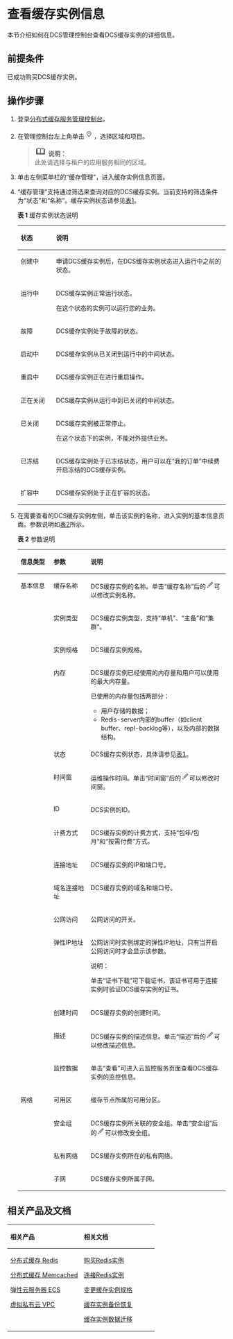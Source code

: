 # 查看缓存实例信息<a name="ZH-CN_TOPIC_0144197334"></a>

本节介绍如何在DCS管理控制台查看DCS缓存实例的详细信息。

## 前提条件<a name="zh-cn_topic_0046844786_section59952436"></a>

已成功购买DCS缓存实例。

## 操作步骤<a name="zh-cn_topic_0046844786_section2701015"></a>

1.  登录[分布式缓存服务管理控制台](https://console.huaweicloud.com/dcs)。
2.  在管理控制台左上角单击![](figures/icon-region.png)，选择区域和项目。

    >![](public_sys-resources/icon-note.gif) **说明：**   
    >此处请选择与租户的应用服务相同的区域。  

3.  单击左侧菜单栏的“缓存管理”，进入缓存实例信息页面。
4.  “缓存管理”支持通过筛选来查询对应的DCS缓存实例。当前支持的筛选条件为“状态”和“名称”。缓存实例状态请参见[表1](#zh-cn_topic_0046844786_table5086721717534)。

    **表 1**  缓存实例状态说明

    <a name="zh-cn_topic_0046844786_table5086721717534"></a>
    <table><thead align="left"><tr id="zh-cn_topic_0046844786_row4878914717534"><th class="cellrowborder" valign="top" width="17%" id="mcps1.2.3.1.1"><p id="zh-cn_topic_0046844786_p50270420175321"><a name="zh-cn_topic_0046844786_p50270420175321"></a><a name="zh-cn_topic_0046844786_p50270420175321"></a>状态</p>
    </th>
    <th class="cellrowborder" valign="top" width="83%" id="mcps1.2.3.1.2"><p id="zh-cn_topic_0046844786_p51272037175321"><a name="zh-cn_topic_0046844786_p51272037175321"></a><a name="zh-cn_topic_0046844786_p51272037175321"></a>说明</p>
    </th>
    </tr>
    </thead>
    <tbody><tr id="zh-cn_topic_0046844786_row4409498617534"><td class="cellrowborder" valign="top" width="17%" headers="mcps1.2.3.1.1 "><p id="zh-cn_topic_0046844786_p5195001718130"><a name="zh-cn_topic_0046844786_p5195001718130"></a><a name="zh-cn_topic_0046844786_p5195001718130"></a>创建中</p>
    </td>
    <td class="cellrowborder" valign="top" width="83%" headers="mcps1.2.3.1.2 "><p id="zh-cn_topic_0046844786_p6525251518130"><a name="zh-cn_topic_0046844786_p6525251518130"></a><a name="zh-cn_topic_0046844786_p6525251518130"></a>申请DCS缓存实例后，在DCS缓存实例状态进入运行中之前的状态。</p>
    </td>
    </tr>
    <tr id="zh-cn_topic_0046844786_row4964581717534"><td class="cellrowborder" valign="top" width="17%" headers="mcps1.2.3.1.1 "><p id="zh-cn_topic_0046844786_p3431187918130"><a name="zh-cn_topic_0046844786_p3431187918130"></a><a name="zh-cn_topic_0046844786_p3431187918130"></a>运行中</p>
    </td>
    <td class="cellrowborder" valign="top" width="83%" headers="mcps1.2.3.1.2 "><p id="zh-cn_topic_0046844786_p3711473418130"><a name="zh-cn_topic_0046844786_p3711473418130"></a><a name="zh-cn_topic_0046844786_p3711473418130"></a>DCS缓存实例正常运行状态。</p>
    <p id="zh-cn_topic_0046844786_p6559715218130"><a name="zh-cn_topic_0046844786_p6559715218130"></a><a name="zh-cn_topic_0046844786_p6559715218130"></a>在这个状态的实例可以运行您的业务。</p>
    </td>
    </tr>
    <tr id="zh-cn_topic_0046844786_row8089014121228"><td class="cellrowborder" valign="top" width="17%" headers="mcps1.2.3.1.1 "><p id="zh-cn_topic_0046844786_p1022935121239"><a name="zh-cn_topic_0046844786_p1022935121239"></a><a name="zh-cn_topic_0046844786_p1022935121239"></a>故障</p>
    </td>
    <td class="cellrowborder" valign="top" width="83%" headers="mcps1.2.3.1.2 "><p id="zh-cn_topic_0046844786_p593735121239"><a name="zh-cn_topic_0046844786_p593735121239"></a><a name="zh-cn_topic_0046844786_p593735121239"></a>DCS缓存实例处于故障的状态。</p>
    </td>
    </tr>
    <tr id="zh-cn_topic_0046844786_row23496423121248"><td class="cellrowborder" valign="top" width="17%" headers="mcps1.2.3.1.1 "><p id="zh-cn_topic_0046844786_p549840112131"><a name="zh-cn_topic_0046844786_p549840112131"></a><a name="zh-cn_topic_0046844786_p549840112131"></a>启动中</p>
    </td>
    <td class="cellrowborder" valign="top" width="83%" headers="mcps1.2.3.1.2 "><p id="zh-cn_topic_0046844786_p3755454112131"><a name="zh-cn_topic_0046844786_p3755454112131"></a><a name="zh-cn_topic_0046844786_p3755454112131"></a>DCS缓存实例从已关闭到运行中的中间状态。</p>
    </td>
    </tr>
    <tr id="zh-cn_topic_0046844786_row5150934512136"><td class="cellrowborder" valign="top" width="17%" headers="mcps1.2.3.1.1 "><p id="zh-cn_topic_0046844786_p43939024121312"><a name="zh-cn_topic_0046844786_p43939024121312"></a><a name="zh-cn_topic_0046844786_p43939024121312"></a>重启中</p>
    </td>
    <td class="cellrowborder" valign="top" width="83%" headers="mcps1.2.3.1.2 "><p id="zh-cn_topic_0046844786_p51371030121312"><a name="zh-cn_topic_0046844786_p51371030121312"></a><a name="zh-cn_topic_0046844786_p51371030121312"></a>DCS缓存实例正在进行重启操作。</p>
    </td>
    </tr>
    <tr id="zh-cn_topic_0046844786_row2402314317534"><td class="cellrowborder" valign="top" width="17%" headers="mcps1.2.3.1.1 "><p id="zh-cn_topic_0046844786_p3881314218130"><a name="zh-cn_topic_0046844786_p3881314218130"></a><a name="zh-cn_topic_0046844786_p3881314218130"></a>正在关闭</p>
    </td>
    <td class="cellrowborder" valign="top" width="83%" headers="mcps1.2.3.1.2 "><p id="zh-cn_topic_0046844786_p4199865618130"><a name="zh-cn_topic_0046844786_p4199865618130"></a><a name="zh-cn_topic_0046844786_p4199865618130"></a>DCS缓存实例从运行中到已关闭的中间状态。</p>
    </td>
    </tr>
    <tr id="zh-cn_topic_0046844786_row1102564917534"><td class="cellrowborder" valign="top" width="17%" headers="mcps1.2.3.1.1 "><p id="zh-cn_topic_0046844786_p2070814618130"><a name="zh-cn_topic_0046844786_p2070814618130"></a><a name="zh-cn_topic_0046844786_p2070814618130"></a>已关闭</p>
    </td>
    <td class="cellrowborder" valign="top" width="83%" headers="mcps1.2.3.1.2 "><p id="zh-cn_topic_0046844786_p3780836018130"><a name="zh-cn_topic_0046844786_p3780836018130"></a><a name="zh-cn_topic_0046844786_p3780836018130"></a>DCS缓存实例被正常停止。</p>
    <p id="zh-cn_topic_0046844786_p473092718130"><a name="zh-cn_topic_0046844786_p473092718130"></a><a name="zh-cn_topic_0046844786_p473092718130"></a>在这个状态下的实例，不能对外提供业务。</p>
    </td>
    </tr>
    <tr id="zh-cn_topic_0046844786_row224215391011"><td class="cellrowborder" valign="top" width="17%" headers="mcps1.2.3.1.1 "><p id="zh-cn_topic_0046844786_p724310331011"><a name="zh-cn_topic_0046844786_p724310331011"></a><a name="zh-cn_topic_0046844786_p724310331011"></a>已冻结</p>
    </td>
    <td class="cellrowborder" valign="top" width="83%" headers="mcps1.2.3.1.2 "><p id="zh-cn_topic_0046844786_p122431831109"><a name="zh-cn_topic_0046844786_p122431831109"></a><a name="zh-cn_topic_0046844786_p122431831109"></a>DCS缓存实例处于已冻结状态，用户可以在“我的订单”中续费开启冻结的DCS缓存实例。</p>
    </td>
    </tr>
    <tr id="zh-cn_topic_0046844786_row518012418109"><td class="cellrowborder" valign="top" width="17%" headers="mcps1.2.3.1.1 "><p id="zh-cn_topic_0046844786_p1918012481019"><a name="zh-cn_topic_0046844786_p1918012481019"></a><a name="zh-cn_topic_0046844786_p1918012481019"></a>扩容中</p>
    </td>
    <td class="cellrowborder" valign="top" width="83%" headers="mcps1.2.3.1.2 "><p id="zh-cn_topic_0046844786_p101811441106"><a name="zh-cn_topic_0046844786_p101811441106"></a><a name="zh-cn_topic_0046844786_p101811441106"></a>DCS缓存实例处于正在扩容的状态。</p>
    </td>
    </tr>
    </tbody>
    </table>

5.  在需要查看的DCS缓存实例左侧，单击该实例的名称，进入实例的基本信息页面。参数说明如[表2](#zh-cn_topic_0046844786_table76493131315)所示。

    **表 2**  参数说明

    <a name="zh-cn_topic_0046844786_table76493131315"></a>
    <table><thead align="left"><tr id="zh-cn_topic_0046844786_row166322137116"><th class="cellrowborder" valign="top" width="15.841584158415841%" id="mcps1.2.4.1.1"><p id="zh-cn_topic_0046844786_p16321313414"><a name="zh-cn_topic_0046844786_p16321313414"></a><a name="zh-cn_topic_0046844786_p16321313414"></a>信息类型</p>
    </th>
    <th class="cellrowborder" valign="top" width="17.82178217821782%" id="mcps1.2.4.1.2"><p id="zh-cn_topic_0046844786_p86321513815"><a name="zh-cn_topic_0046844786_p86321513815"></a><a name="zh-cn_topic_0046844786_p86321513815"></a>参数</p>
    </th>
    <th class="cellrowborder" valign="top" width="66.33663366336634%" id="mcps1.2.4.1.3"><p id="zh-cn_topic_0046844786_p163261313116"><a name="zh-cn_topic_0046844786_p163261313116"></a><a name="zh-cn_topic_0046844786_p163261313116"></a>说明</p>
    </th>
    </tr>
    </thead>
    <tbody><tr id="zh-cn_topic_0046844786_row663413137116"><td class="cellrowborder" rowspan="15" valign="top" width="15.841584158415841%" headers="mcps1.2.4.1.1 "><p id="zh-cn_topic_0046844786_p16324131717"><a name="zh-cn_topic_0046844786_p16324131717"></a><a name="zh-cn_topic_0046844786_p16324131717"></a>基本信息</p>
    <p id="zh-cn_topic_0046844786_p263217131716"><a name="zh-cn_topic_0046844786_p263217131716"></a><a name="zh-cn_topic_0046844786_p263217131716"></a></p>
    <p id="zh-cn_topic_0046844786_p3632513714"><a name="zh-cn_topic_0046844786_p3632513714"></a><a name="zh-cn_topic_0046844786_p3632513714"></a></p>
    <p id="zh-cn_topic_0046844786_p763331315110"><a name="zh-cn_topic_0046844786_p763331315110"></a><a name="zh-cn_topic_0046844786_p763331315110"></a></p>
    <p id="zh-cn_topic_0046844786_p46338131419"><a name="zh-cn_topic_0046844786_p46338131419"></a><a name="zh-cn_topic_0046844786_p46338131419"></a></p>
    <p id="zh-cn_topic_0046844786_p46331613011"><a name="zh-cn_topic_0046844786_p46331613011"></a><a name="zh-cn_topic_0046844786_p46331613011"></a></p>
    <p id="zh-cn_topic_0046844786_p26331013618"><a name="zh-cn_topic_0046844786_p26331013618"></a><a name="zh-cn_topic_0046844786_p26331013618"></a></p>
    <p id="zh-cn_topic_0046844786_p1463391317117"><a name="zh-cn_topic_0046844786_p1463391317117"></a><a name="zh-cn_topic_0046844786_p1463391317117"></a></p>
    <p id="zh-cn_topic_0046844786_p106331113111"><a name="zh-cn_topic_0046844786_p106331113111"></a><a name="zh-cn_topic_0046844786_p106331113111"></a></p>
    <p id="zh-cn_topic_0046844786_p19633171316118"><a name="zh-cn_topic_0046844786_p19633171316118"></a><a name="zh-cn_topic_0046844786_p19633171316118"></a></p>
    <p id="zh-cn_topic_0046844786_p126336133110"><a name="zh-cn_topic_0046844786_p126336133110"></a><a name="zh-cn_topic_0046844786_p126336133110"></a></p>
    <p id="zh-cn_topic_0046844786_p106331135110"><a name="zh-cn_topic_0046844786_p106331135110"></a><a name="zh-cn_topic_0046844786_p106331135110"></a></p>
    <p id="zh-cn_topic_0046844786_p163320135113"><a name="zh-cn_topic_0046844786_p163320135113"></a><a name="zh-cn_topic_0046844786_p163320135113"></a></p>
    <p id="zh-cn_topic_0046844786_p9633013816"><a name="zh-cn_topic_0046844786_p9633013816"></a><a name="zh-cn_topic_0046844786_p9633013816"></a></p>
    <p id="zh-cn_topic_0046844786_p763317138117"><a name="zh-cn_topic_0046844786_p763317138117"></a><a name="zh-cn_topic_0046844786_p763317138117"></a></p>
    <p id="zh-cn_topic_0046844786_p06336131712"><a name="zh-cn_topic_0046844786_p06336131712"></a><a name="zh-cn_topic_0046844786_p06336131712"></a></p>
    <p id="zh-cn_topic_0046844786_p96336139116"><a name="zh-cn_topic_0046844786_p96336139116"></a><a name="zh-cn_topic_0046844786_p96336139116"></a></p>
    <p id="zh-cn_topic_0046844786_p1163316136117"><a name="zh-cn_topic_0046844786_p1163316136117"></a><a name="zh-cn_topic_0046844786_p1163316136117"></a></p>
    <p id="zh-cn_topic_0046844786_p186331613114"><a name="zh-cn_topic_0046844786_p186331613114"></a><a name="zh-cn_topic_0046844786_p186331613114"></a></p>
    <p id="zh-cn_topic_0046844786_p186347134114"><a name="zh-cn_topic_0046844786_p186347134114"></a><a name="zh-cn_topic_0046844786_p186347134114"></a></p>
    <p id="zh-cn_topic_0046844786_p1563419133113"><a name="zh-cn_topic_0046844786_p1563419133113"></a><a name="zh-cn_topic_0046844786_p1563419133113"></a></p>
    <p id="zh-cn_topic_0046844786_p19634181320114"><a name="zh-cn_topic_0046844786_p19634181320114"></a><a name="zh-cn_topic_0046844786_p19634181320114"></a></p>
    <p id="zh-cn_topic_0046844786_p206345131319"><a name="zh-cn_topic_0046844786_p206345131319"></a><a name="zh-cn_topic_0046844786_p206345131319"></a></p>
    <p id="zh-cn_topic_0046844786_p12634171318113"><a name="zh-cn_topic_0046844786_p12634171318113"></a><a name="zh-cn_topic_0046844786_p12634171318113"></a></p>
    </td>
    <td class="cellrowborder" valign="top" width="17.82178217821782%" headers="mcps1.2.4.1.2 "><p id="zh-cn_topic_0046844786_p16341213610"><a name="zh-cn_topic_0046844786_p16341213610"></a><a name="zh-cn_topic_0046844786_p16341213610"></a>缓存名称</p>
    </td>
    <td class="cellrowborder" valign="top" width="66.33663366336634%" headers="mcps1.2.4.1.3 "><p id="zh-cn_topic_0046844786_p1563410131715"><a name="zh-cn_topic_0046844786_p1563410131715"></a><a name="zh-cn_topic_0046844786_p1563410131715"></a>DCS缓存实例的名称。单击“缓存名称”后的<a name="zh-cn_topic_0046844786_image680912587259"></a><a name="zh-cn_topic_0046844786_image680912587259"></a><span><img id="zh-cn_topic_0046844786_image680912587259" src="figures/icon-edit.png"></span>可以修改实例名称。</p>
    </td>
    </tr>
    <tr id="zh-cn_topic_0046844786_row563511320113"><td class="cellrowborder" valign="top" headers="mcps1.2.4.1.1 "><p id="zh-cn_topic_0046844786_p13635213119"><a name="zh-cn_topic_0046844786_p13635213119"></a><a name="zh-cn_topic_0046844786_p13635213119"></a>实例类型</p>
    </td>
    <td class="cellrowborder" valign="top" headers="mcps1.2.4.1.2 "><p id="zh-cn_topic_0046844786_p1063520131411"><a name="zh-cn_topic_0046844786_p1063520131411"></a><a name="zh-cn_topic_0046844786_p1063520131411"></a>DCS缓存实例类型，支持“单机”、“主备”和“集群”。</p>
    </td>
    </tr>
    <tr id="zh-cn_topic_0046844786_row1863518136113"><td class="cellrowborder" valign="top" headers="mcps1.2.4.1.1 "><p id="zh-cn_topic_0046844786_p66358133113"><a name="zh-cn_topic_0046844786_p66358133113"></a><a name="zh-cn_topic_0046844786_p66358133113"></a>实例规格</p>
    </td>
    <td class="cellrowborder" valign="top" headers="mcps1.2.4.1.2 "><p id="zh-cn_topic_0046844786_p1763518131616"><a name="zh-cn_topic_0046844786_p1763518131616"></a><a name="zh-cn_topic_0046844786_p1763518131616"></a>DCS缓存实例规格。</p>
    </td>
    </tr>
    <tr id="zh-cn_topic_0046844786_row9637101316114"><td class="cellrowborder" valign="top" headers="mcps1.2.4.1.1 "><p id="zh-cn_topic_0046844786_p14635613216"><a name="zh-cn_topic_0046844786_p14635613216"></a><a name="zh-cn_topic_0046844786_p14635613216"></a>内存</p>
    </td>
    <td class="cellrowborder" valign="top" headers="mcps1.2.4.1.2 "><p id="zh-cn_topic_0046844786_p14636121316112"><a name="zh-cn_topic_0046844786_p14636121316112"></a><a name="zh-cn_topic_0046844786_p14636121316112"></a>DCS缓存实例已经使用的内存量和用户可以使用的最大内存量。</p>
    <p id="zh-cn_topic_0046844786_p563610132017"><a name="zh-cn_topic_0046844786_p563610132017"></a><a name="zh-cn_topic_0046844786_p563610132017"></a>已使用的内存量包括两部分：</p>
    <a name="zh-cn_topic_0046844786_ul663611317119"></a><a name="zh-cn_topic_0046844786_ul663611317119"></a><ul id="zh-cn_topic_0046844786_ul663611317119"><li>用户存储的数据；</li><li>Redis-server内部的buffer（如client buffer、repl-backlog等），以及内部的数据结构。</li></ul>
    </td>
    </tr>
    <tr id="zh-cn_topic_0046844786_row1963761312119"><td class="cellrowborder" valign="top" headers="mcps1.2.4.1.1 "><p id="zh-cn_topic_0046844786_p19637151311112"><a name="zh-cn_topic_0046844786_p19637151311112"></a><a name="zh-cn_topic_0046844786_p19637151311112"></a>状态</p>
    </td>
    <td class="cellrowborder" valign="top" headers="mcps1.2.4.1.2 "><p id="zh-cn_topic_0046844786_p6637913219"><a name="zh-cn_topic_0046844786_p6637913219"></a><a name="zh-cn_topic_0046844786_p6637913219"></a>DCS缓存实例状态，具体请参见<a href="#ZH-CN_TOPIC_0144197334__zh-cn_topic_0046844786_table5086721717534">表1</a>。</p>
    </td>
    </tr>
    <tr id="zh-cn_topic_0046844786_row563851310114"><td class="cellrowborder" valign="top" headers="mcps1.2.4.1.1 "><p id="zh-cn_topic_0046844786_p1563731319115"><a name="zh-cn_topic_0046844786_p1563731319115"></a><a name="zh-cn_topic_0046844786_p1563731319115"></a>时间窗</p>
    </td>
    <td class="cellrowborder" valign="top" headers="mcps1.2.4.1.2 "><p id="zh-cn_topic_0046844786_p26376131816"><a name="zh-cn_topic_0046844786_p26376131816"></a><a name="zh-cn_topic_0046844786_p26376131816"></a>运维操作时间。单击“时间窗”后的<a name="zh-cn_topic_0046844786_image199842610277"></a><a name="zh-cn_topic_0046844786_image199842610277"></a><span><img id="zh-cn_topic_0046844786_image199842610277" src="figures/icon-edit.png"></span>可以修改时间窗。</p>
    </td>
    </tr>
    <tr id="zh-cn_topic_0046844786_row116388131413"><td class="cellrowborder" valign="top" headers="mcps1.2.4.1.1 "><p id="zh-cn_topic_0046844786_p863810131118"><a name="zh-cn_topic_0046844786_p863810131118"></a><a name="zh-cn_topic_0046844786_p863810131118"></a>ID</p>
    </td>
    <td class="cellrowborder" valign="top" headers="mcps1.2.4.1.2 "><p id="zh-cn_topic_0046844786_p36382132116"><a name="zh-cn_topic_0046844786_p36382132116"></a><a name="zh-cn_topic_0046844786_p36382132116"></a>DCS实例的ID。</p>
    </td>
    </tr>
    <tr id="zh-cn_topic_0046844786_row18638121316118"><td class="cellrowborder" valign="top" headers="mcps1.2.4.1.1 "><p id="zh-cn_topic_0046844786_p1463810136119"><a name="zh-cn_topic_0046844786_p1463810136119"></a><a name="zh-cn_topic_0046844786_p1463810136119"></a>计费方式</p>
    </td>
    <td class="cellrowborder" valign="top" headers="mcps1.2.4.1.2 "><p id="zh-cn_topic_0046844786_p3638213813"><a name="zh-cn_topic_0046844786_p3638213813"></a><a name="zh-cn_topic_0046844786_p3638213813"></a>DCS缓存实例的计费方式，支持“包年/包月”和“按需付费”方式。</p>
    </td>
    </tr>
    <tr id="zh-cn_topic_0046844786_row76381613214"><td class="cellrowborder" valign="top" headers="mcps1.2.4.1.1 "><p id="zh-cn_topic_0046844786_p1363811316115"><a name="zh-cn_topic_0046844786_p1363811316115"></a><a name="zh-cn_topic_0046844786_p1363811316115"></a>连接地址</p>
    </td>
    <td class="cellrowborder" valign="top" headers="mcps1.2.4.1.2 "><p id="zh-cn_topic_0046844786_p19638141317116"><a name="zh-cn_topic_0046844786_p19638141317116"></a><a name="zh-cn_topic_0046844786_p19638141317116"></a>DCS缓存实例的IP和端口号。</p>
    </td>
    </tr>
    <tr id="zh-cn_topic_0046844786_row118318558214"><td class="cellrowborder" valign="top" headers="mcps1.2.4.1.1 "><p id="zh-cn_topic_0046844786_p8668192733"><a name="zh-cn_topic_0046844786_p8668192733"></a><a name="zh-cn_topic_0046844786_p8668192733"></a>域名连接地址</p>
    </td>
    <td class="cellrowborder" valign="top" headers="mcps1.2.4.1.2 "><p id="zh-cn_topic_0046844786_p6674828313"><a name="zh-cn_topic_0046844786_p6674828313"></a><a name="zh-cn_topic_0046844786_p6674828313"></a>DCS缓存实例的域名和端口号。</p>
    </td>
    </tr>
    <tr id="zh-cn_topic_0046844786_row13641613212"><td class="cellrowborder" valign="top" headers="mcps1.2.4.1.1 "><p id="zh-cn_topic_0046844786_p8640151318114"><a name="zh-cn_topic_0046844786_p8640151318114"></a><a name="zh-cn_topic_0046844786_p8640151318114"></a>公网访问</p>
    </td>
    <td class="cellrowborder" valign="top" headers="mcps1.2.4.1.2 "><p id="zh-cn_topic_0046844786_p764013131311"><a name="zh-cn_topic_0046844786_p764013131311"></a><a name="zh-cn_topic_0046844786_p764013131311"></a>公网访问的开关。</p>
    </td>
    </tr>
    <tr id="zh-cn_topic_0046844786_row164112138111"><td class="cellrowborder" valign="top" headers="mcps1.2.4.1.1 "><p id="zh-cn_topic_0046844786_p176411713714"><a name="zh-cn_topic_0046844786_p176411713714"></a><a name="zh-cn_topic_0046844786_p176411713714"></a>弹性IP地址</p>
    </td>
    <td class="cellrowborder" valign="top" headers="mcps1.2.4.1.2 "><p id="zh-cn_topic_0046844786_p1964119131816"><a name="zh-cn_topic_0046844786_p1964119131816"></a><a name="zh-cn_topic_0046844786_p1964119131816"></a>公网访问时实例绑定的弹性IP地址，只有当开启公网访问时才会显示该参数。</p>
    <div class="note" id="zh-cn_topic_0046844786_note136411013616"><a name="zh-cn_topic_0046844786_note136411013616"></a><a name="zh-cn_topic_0046844786_note136411013616"></a><span class="notetitle"> 说明： </span><div class="notebody"><p id="zh-cn_topic_0046844786_p2641013513"><a name="zh-cn_topic_0046844786_p2641013513"></a><a name="zh-cn_topic_0046844786_p2641013513"></a>单击“证书下载”可下载证书，该证书可用于连接实例时验证DCS缓存实例的证书。</p>
    </div></div>
    </td>
    </tr>
    <tr id="zh-cn_topic_0046844786_row13641513515"><td class="cellrowborder" valign="top" headers="mcps1.2.4.1.1 "><p id="zh-cn_topic_0046844786_p156418131110"><a name="zh-cn_topic_0046844786_p156418131110"></a><a name="zh-cn_topic_0046844786_p156418131110"></a>创建时间</p>
    </td>
    <td class="cellrowborder" valign="top" headers="mcps1.2.4.1.2 "><p id="zh-cn_topic_0046844786_p86411713814"><a name="zh-cn_topic_0046844786_p86411713814"></a><a name="zh-cn_topic_0046844786_p86411713814"></a>DCS缓存实例的创建时间。</p>
    </td>
    </tr>
    <tr id="zh-cn_topic_0046844786_row86485131819"><td class="cellrowborder" valign="top" headers="mcps1.2.4.1.1 "><p id="zh-cn_topic_0046844786_p17641171317111"><a name="zh-cn_topic_0046844786_p17641171317111"></a><a name="zh-cn_topic_0046844786_p17641171317111"></a>描述</p>
    </td>
    <td class="cellrowborder" valign="top" headers="mcps1.2.4.1.2 "><p id="zh-cn_topic_0046844786_p564118131818"><a name="zh-cn_topic_0046844786_p564118131818"></a><a name="zh-cn_topic_0046844786_p564118131818"></a>DCS缓存实例的描述信息。单击“描述”后的<a name="zh-cn_topic_0046844786_image291317595503"></a><a name="zh-cn_topic_0046844786_image291317595503"></a><span><img id="zh-cn_topic_0046844786_image291317595503" src="figures/icon-edit.png"></span>可以修改描述信息。</p>
    </td>
    </tr>
    <tr id="zh-cn_topic_0046844786_row564821314110"><td class="cellrowborder" valign="top" headers="mcps1.2.4.1.1 "><p id="zh-cn_topic_0046844786_p6648413313"><a name="zh-cn_topic_0046844786_p6648413313"></a><a name="zh-cn_topic_0046844786_p6648413313"></a>监控数据</p>
    </td>
    <td class="cellrowborder" valign="top" headers="mcps1.2.4.1.2 "><p id="zh-cn_topic_0046844786_p146481813315"><a name="zh-cn_topic_0046844786_p146481813315"></a><a name="zh-cn_topic_0046844786_p146481813315"></a>单击“查看”可进入云监控服务页面查看DCS缓存实例的监控信息。</p>
    </td>
    </tr>
    <tr id="zh-cn_topic_0046844786_row146491131711"><td class="cellrowborder" rowspan="4" valign="top" width="15.841584158415841%" headers="mcps1.2.4.1.1 "><p id="zh-cn_topic_0046844786_p196481113315"><a name="zh-cn_topic_0046844786_p196481113315"></a><a name="zh-cn_topic_0046844786_p196481113315"></a>网络</p>
    </td>
    <td class="cellrowborder" valign="top" width="17.82178217821782%" headers="mcps1.2.4.1.2 "><p id="zh-cn_topic_0046844786_p56481132113"><a name="zh-cn_topic_0046844786_p56481132113"></a><a name="zh-cn_topic_0046844786_p56481132113"></a>可用区</p>
    </td>
    <td class="cellrowborder" valign="top" width="66.33663366336634%" headers="mcps1.2.4.1.3 "><p id="zh-cn_topic_0046844786_p10648141316112"><a name="zh-cn_topic_0046844786_p10648141316112"></a><a name="zh-cn_topic_0046844786_p10648141316112"></a>缓存节点所属的可用分区。</p>
    </td>
    </tr>
    <tr id="zh-cn_topic_0046844786_row564920139118"><td class="cellrowborder" valign="top" headers="mcps1.2.4.1.1 "><p id="zh-cn_topic_0046844786_p1364915132013"><a name="zh-cn_topic_0046844786_p1364915132013"></a><a name="zh-cn_topic_0046844786_p1364915132013"></a>安全组</p>
    </td>
    <td class="cellrowborder" valign="top" headers="mcps1.2.4.1.2 "><p id="zh-cn_topic_0046844786_p1164920132119"><a name="zh-cn_topic_0046844786_p1164920132119"></a><a name="zh-cn_topic_0046844786_p1164920132119"></a>DCS缓存实例所关联的安全组。单击“安全组”后的<a name="zh-cn_topic_0046844786_image1488012529717"></a><a name="zh-cn_topic_0046844786_image1488012529717"></a><span><img id="zh-cn_topic_0046844786_image1488012529717" src="figures/icon-edit.png"></span>可以修改安全组。</p>
    </td>
    </tr>
    <tr id="zh-cn_topic_0046844786_row464910134119"><td class="cellrowborder" valign="top" headers="mcps1.2.4.1.1 "><p id="zh-cn_topic_0046844786_p564914131812"><a name="zh-cn_topic_0046844786_p564914131812"></a><a name="zh-cn_topic_0046844786_p564914131812"></a>私有网络</p>
    </td>
    <td class="cellrowborder" valign="top" headers="mcps1.2.4.1.2 "><p id="zh-cn_topic_0046844786_p8649213217"><a name="zh-cn_topic_0046844786_p8649213217"></a><a name="zh-cn_topic_0046844786_p8649213217"></a>DCS缓存实例所在的私有网络。</p>
    </td>
    </tr>
    <tr id="zh-cn_topic_0046844786_row964911312111"><td class="cellrowborder" valign="top" headers="mcps1.2.4.1.1 "><p id="zh-cn_topic_0046844786_p126496132119"><a name="zh-cn_topic_0046844786_p126496132119"></a><a name="zh-cn_topic_0046844786_p126496132119"></a>子网</p>
    </td>
    <td class="cellrowborder" valign="top" headers="mcps1.2.4.1.2 "><p id="zh-cn_topic_0046844786_p664913138113"><a name="zh-cn_topic_0046844786_p664913138113"></a><a name="zh-cn_topic_0046844786_p664913138113"></a>DCS缓存实例所属子网。</p>
    </td>
    </tr>
    </tbody>
    </table>


## 相关产品及文档<a name="zh-cn_topic_0046844786_section152613113129"></a>

<a name="zh-cn_topic_0046844786_zh-cn_topic_0046844820_table1073594361220"></a>
<table><thead align="left"><tr id="zh-cn_topic_0046844786_zh-cn_topic_0046844820_row197372430123"><th class="cellrowborder" valign="top" width="50%" id="mcps1.1.3.1.1"><p id="zh-cn_topic_0046844786_zh-cn_topic_0046844820_p4737243111216"><a name="zh-cn_topic_0046844786_zh-cn_topic_0046844820_p4737243111216"></a><a name="zh-cn_topic_0046844786_zh-cn_topic_0046844820_p4737243111216"></a>相关产品</p>
</th>
<th class="cellrowborder" valign="top" width="50%" id="mcps1.1.3.1.2"><p id="zh-cn_topic_0046844786_zh-cn_topic_0046844820_p18737144301214"><a name="zh-cn_topic_0046844786_zh-cn_topic_0046844820_p18737144301214"></a><a name="zh-cn_topic_0046844786_zh-cn_topic_0046844820_p18737144301214"></a>相关文档</p>
</th>
</tr>
</thead>
<tbody><tr id="zh-cn_topic_0046844786_zh-cn_topic_0046844820_row17371443131210"><td class="cellrowborder" valign="top" width="50%" headers="mcps1.1.3.1.1 "><p id="zh-cn_topic_0046844786_zh-cn_topic_0046844820_p13372054101419"><a name="zh-cn_topic_0046844786_zh-cn_topic_0046844820_p13372054101419"></a><a name="zh-cn_topic_0046844786_zh-cn_topic_0046844820_p13372054101419"></a><a href="https://www.huaweicloud.com/product/dcs.html?infodocbz" target="_blank" rel="noopener noreferrer">分布式缓存 Redis</a></p>
<p id="zh-cn_topic_0046844786_zh-cn_topic_0046844820_p19548105714519"><a name="zh-cn_topic_0046844786_zh-cn_topic_0046844820_p19548105714519"></a><a name="zh-cn_topic_0046844786_zh-cn_topic_0046844820_p19548105714519"></a><a href="https://www.huaweicloud.com/product/dcsmem.html?infodocbz" target="_blank" rel="noopener noreferrer">分布式缓存 Memcached</a></p>
<p id="zh-cn_topic_0046844786_zh-cn_topic_0046844820_p8862161219564"><a name="zh-cn_topic_0046844786_zh-cn_topic_0046844820_p8862161219564"></a><a name="zh-cn_topic_0046844786_zh-cn_topic_0046844820_p8862161219564"></a><a href="https://www.huaweicloud.com/product/ecs.html?infodocbz" target="_blank" rel="noopener noreferrer">弹性云服务器 ECS</a></p>
<p id="zh-cn_topic_0046844786_zh-cn_topic_0046844820_p841193941416"><a name="zh-cn_topic_0046844786_zh-cn_topic_0046844820_p841193941416"></a><a name="zh-cn_topic_0046844786_zh-cn_topic_0046844820_p841193941416"></a><a href="http://www.huaweicloud.com/product/vpc.html?infodocbz" target="_blank" rel="noopener noreferrer">虚拟私有云 VPC</a></p>
</td>
<td class="cellrowborder" valign="top" width="50%" headers="mcps1.1.3.1.2 "><p id="zh-cn_topic_0046844786_zh-cn_topic_0046844820_p1381695711471"><a name="zh-cn_topic_0046844786_zh-cn_topic_0046844820_p1381695711471"></a><a name="zh-cn_topic_0046844786_zh-cn_topic_0046844820_p1381695711471"></a><a href="https://support.huaweicloud.com/usermanual-dcs/dcs-zh-ug-180315001.html?infodocbz" target="_blank" rel="noopener noreferrer">购买Redis实例</a></p>
<p id="zh-cn_topic_0046844786_zh-cn_topic_0046844820_p682916370595"><a name="zh-cn_topic_0046844786_zh-cn_topic_0046844820_p682916370595"></a><a name="zh-cn_topic_0046844786_zh-cn_topic_0046844820_p682916370595"></a><a href="https://support.huaweicloud.com/usermanual-dcs/zh-cn_topic_0082114847.html?infodocbz" target="_blank" rel="noopener noreferrer">连接Redis实例</a></p>
<p id="zh-cn_topic_0046844786_zh-cn_topic_0046844820_p16726748155912"><a name="zh-cn_topic_0046844786_zh-cn_topic_0046844820_p16726748155912"></a><a name="zh-cn_topic_0046844786_zh-cn_topic_0046844820_p16726748155912"></a><a href="https://support.huaweicloud.com/usermanual-dcs/zh-cn_topic_0061845451.html?infodocbz" target="_blank" rel="noopener noreferrer">变更缓存实例规格</a></p>
<p id="zh-cn_topic_0046844786_zh-cn_topic_0046844820_p12250886517"><a name="zh-cn_topic_0046844786_zh-cn_topic_0046844820_p12250886517"></a><a name="zh-cn_topic_0046844786_zh-cn_topic_0046844820_p12250886517"></a><a href="https://support.huaweicloud.com/usermanual-dcs/zh-cn_topic_0079545637.html?infodocbz" target="_blank" rel="noopener noreferrer">缓存实例备份恢复</a></p>
<p id="zh-cn_topic_0046844786_zh-cn_topic_0046844820_p143616360517"><a name="zh-cn_topic_0046844786_zh-cn_topic_0046844820_p143616360517"></a><a name="zh-cn_topic_0046844786_zh-cn_topic_0046844820_p143616360517"></a><a href="https://support.huaweicloud.com/migration-dcs/zh-cn_topic_0078784423.html?infodocbz" target="_blank" rel="noopener noreferrer">缓存实例数据迁移</a></p>
</td>
</tr>
</tbody>
</table>

